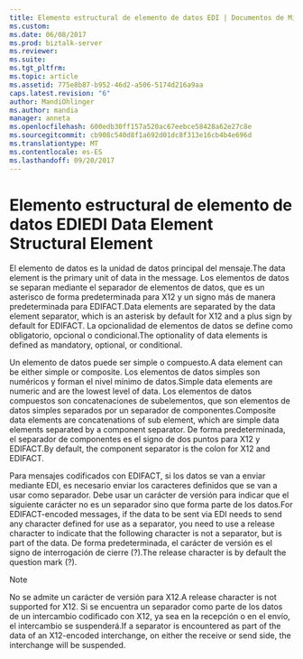 ```yaml
---
title: Elemento estructural de elemento de datos EDI | Documentos de Microsoft
ms.custom: 
ms.date: 06/08/2017
ms.prod: biztalk-server
ms.reviewer: 
ms.suite: 
ms.tgt_pltfrm: 
ms.topic: article
ms.assetid: 775e8b87-b952-46d2-a506-5174d216a9aa
caps.latest.revision: "6"
author: MandiOhlinger
ms.author: mandia
manager: anneta
ms.openlocfilehash: 600edb30ff157a520ac67eebce58428a62e27c8e
ms.sourcegitcommit: cb908c540d8f1a692d01dc8f313e16cb4b4e696d
ms.translationtype: MT
ms.contentlocale: es-ES
ms.lasthandoff: 09/20/2017
---
```

# <a name="edi-data-element-structural-element"></a><span data-ttu-id="4aaa9-102">Elemento estructural de elemento de datos EDI</span><span class="sxs-lookup"><span data-stu-id="4aaa9-102">EDI Data Element Structural Element</span></span>
<span data-ttu-id="4aaa9-103">El elemento de datos es la unidad de datos principal del mensaje.</span><span class="sxs-lookup"><span data-stu-id="4aaa9-103">The data element is the primary unit of data in the message.</span></span> <span data-ttu-id="4aaa9-104">Los elementos de datos se separan mediante el separador de elementos de datos, que es un asterisco de forma predeterminada para X12 y un signo más de manera predeterminada para EDIFACT.</span><span class="sxs-lookup"><span data-stu-id="4aaa9-104">Data elements are separated by the data element separator, which is an asterisk by default for X12 and a plus sign by default for EDIFACT.</span></span> <span data-ttu-id="4aaa9-105">La opcionalidad de elementos de datos se define como obligatorio, opcional o condicional.</span><span class="sxs-lookup"><span data-stu-id="4aaa9-105">The optionality of data elements is defined as mandatory, optional, or conditional.</span></span>  
  
 <span data-ttu-id="4aaa9-106">Un elemento de datos puede ser simple o compuesto.</span><span class="sxs-lookup"><span data-stu-id="4aaa9-106">A data element can be either simple or composite.</span></span> <span data-ttu-id="4aaa9-107">Los elementos de datos simples son numéricos y forman el nivel mínimo de datos.</span><span class="sxs-lookup"><span data-stu-id="4aaa9-107">Simple data elements are numeric and are the lowest level of data.</span></span> <span data-ttu-id="4aaa9-108">Los elementos de datos compuestos son concatenaciones de subelementos, que son elementos de datos simples separados por un separador de componentes.</span><span class="sxs-lookup"><span data-stu-id="4aaa9-108">Composite data elements are concatenations of sub element, which are simple data elements separated by a component separator.</span></span> <span data-ttu-id="4aaa9-109">De forma predeterminada, el separador de componentes es el signo de dos puntos para X12 y EDIFACT.</span><span class="sxs-lookup"><span data-stu-id="4aaa9-109">By default, the component separator is the colon for X12 and EDIFACT.</span></span>  
  
 <span data-ttu-id="4aaa9-110">Para mensajes codificados con EDIFACT, si los datos se van a enviar mediante EDI, es necesario enviar los caracteres definidos que se van a usar como separador. Debe usar un carácter de versión para indicar que el siguiente carácter no es un separador sino que forma parte de los datos.</span><span class="sxs-lookup"><span data-stu-id="4aaa9-110">For EDIFACT-encoded messages, if the data to be sent via EDI needs to send any character defined for use as a separator, you need to use a release character to indicate that the following character is not a separator, but is part of the data.</span></span> <span data-ttu-id="4aaa9-111">De forma predeterminada, el carácter de versión es el signo de interrogación de cierre (?).</span><span class="sxs-lookup"><span data-stu-id="4aaa9-111">The release character is by default the question mark (?).</span></span>  
  
> [!NOTE]
>  <span data-ttu-id="4aaa9-112">No se admite un carácter de versión para X12.</span><span class="sxs-lookup"><span data-stu-id="4aaa9-112">A release character is not supported for X12.</span></span> <span data-ttu-id="4aaa9-113">Si se encuentra un separador como parte de los datos de un intercambio codificado con X12, ya sea en la recepción o en el envío, el intercambio se suspenderá.</span><span class="sxs-lookup"><span data-stu-id="4aaa9-113">If a separator is encountered as part of the data of an X12-encoded interchange, on either the receive or send side, the interchange will be suspended.</span></span>